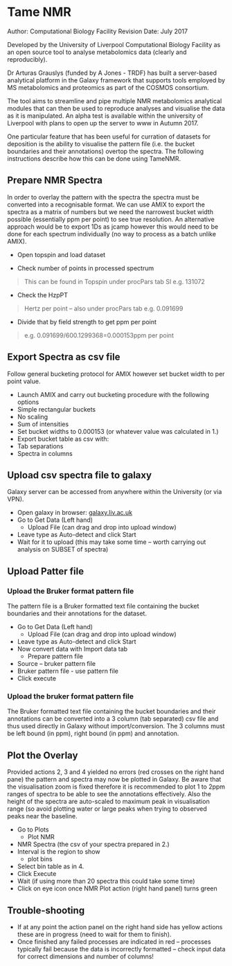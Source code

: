 # Tame NMR

Author: Computational Biology Facility
Revision Date: July 2017

Developed by the University of Liverpool Computational Biology Facility as an open source tool to analyse metabolomics data (clearly and reproducibly).

Dr Arturas Grauslys (funded by A Jones - TRDF) has built a server-based analytical platform in the Galaxy framework that supports tools employed by MS metabolomics and proteomics as part of the COSMOS consortium.

The tool aims to streamline and pipe multiple NMR metabolomics analytical modules that can then be used to reproduce analyses and visualise the data as it is manipulated. An alpha test is available within the university of Liverpool with plans to open up the server to www in Autumn 2017.

One particular feature that has been useful for curration of datasets for deposition is the ability to visualise the pattern file (i.e. the bucket boundaries and their annotations) overtop the spectra. The following instructions describe how this can be done using TameNMR. 



## Prepare NMR Spectra

In order to overlay the pattern with the spectra the spectra must be converted into a recognisable format. We can use AMIX to export the spectra as a matrix of numbers but we need the narrowest bucket width possible (essentially ppm per point) to see true resolution. An alternative approach would be to export 1Ds as jcamp however this would need to be done for each spectrum individually (no way to process as a batch unlike AMIX).

- Open topspin and load dataset 

- Check number of points in processed spectrum 

>  This can be found in Topspin under procPars tab SI e.g. 131072 

- Check the HzpPT

> Hertz per point – also under procPars tab e.g. 0.091699

- Divide that by field strength to get ppm per point 
> e.g. 0.091699/600.1299368=0.000153ppm per point


## Export Spectra as csv file
Follow general bucketing protocol for AMIX however set bucket width to per point value. 

- Launch AMIX and carry out bucketing procedure with the following options 
- Simple rectangular buckets
- No scaling
- Sum of intensities
- Set bucket widths to 0.000153 (or whatever value was calculated in 1.)
- Export bucket table as csv with:
- Tab separations
- Spectra in columns

## Upload csv spectra file to galaxy
Galaxy server can be accessed from anywhere within the University (or via VPN).

- Open galaxy in browser: [galaxy.liv.ac.uk](galaxy.liv.ac.uk)
- Go to Get Data (Left hand) 
  - Upload File (can drag and drop into upload window)
- Leave type as Auto-detect and click Start
- Wait for it to upload (this may take some time – worth carrying out analysis on SUBSET of spectra)

## Upload Patter file
### Upload the Bruker format pattern file
The pattern file is a Bruker formatted text file containing the bucket boundaries and their annotations for the dataset.

- Go to Get Data (Left hand) 
  - Upload File (can drag and drop into upload window)
- Leave type as Auto-detect and click Start
- Now convert data with Import data tab
  - Prepare pattern file
- Source – bruker pattern file
- Bruker pattern file - use pattern file
- Click execute

### Upload the bruker format pattern file
The Bruker formatted text file containing the bucket boundaries and their annotations can be converted into a 3 column (tab separated) csv file and thus used directly in Galaxy without import/conversion. The 3 columns must be left bound (in ppm), right bound (in ppm) and annotation.

## Plot the Overlay
Provided actions 2, 3 and 4 yielded no errors (red crosses on the right hand pane) the pattern and spectra may now be plotted in Galaxy. Be aware that the visualisation zoom is fixed therefore it is recommended to plot 1 to 2ppm ranges of spectra to be able to see the annotations effectively. Also the height of the spectra are auto-scaled to maximum peak in visualisation range (so avoid plotting water or large peaks when trying to observed peaks near the baseline. 

- Go to Plots 
  -  Plot NMR 
- NMR Spectra (the csv of your spectra prepared in 2.)
- Interval is the region to show 
  - plot bins
- Select bin table as in 4.
- Click Execute
- Wait (if using more than 20 spectra this could take some time)
- Click on eye icon once NMR Plot action (right hand panel) turns green

## Trouble-shooting

- If at any point the action panel on the right hand side has yellow actions these are in progress (need to wait for them to finish).
- Once finished any failed processes are indicated in red – processes typically fail because the data is incorrectly formatted – check input data for correct dimensions and number of columns!
